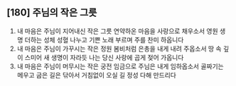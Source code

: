 ## [180] 주님의 작은 그릇

1) 내 마음은 주님이 지어내신 작은 그릇 연약하온 마음을 사랑으로 채우소서 영원 생명 더하는 성체 성혈 나누고 기쁜 노래 부르며 주를 찬미 하옵니다
2) 내 마음은 주님이 가꾸시는 작은 정원 봄비처럼 은총을 내게 내려 주옵소서 땅 속 깊이 스미어 새 생명이 자라듯 나는 당신 사랑에 곱게 젖어 가옵니다
3) 내 마음은 주님이 머무시는 작은 궁전 임금으로 주님은 내게 임하옵소서 골짜기는 메우고 굽은 길은 닦아서 거침없이 오실 길 정성 다해 만드리다
